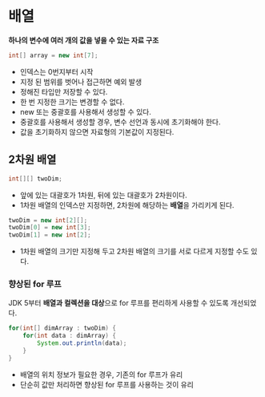 # 배열

**하나의 변수에 여러 개의 값을 넣을 수 있는 자료 구조**

```java
int[] array = new int[7];
```

* 인덱스는 0번지부터 시작
* 지정 된 범위를 벗어나 접근하면 예외 발생
* 정해진 타입만 저장할 수 있다.
* 한 번 지정한 크기는 변경할 수 없다.
* new 또는 중괄호를 사용해서 생성할 수 있다.
* 중괄호를 사용해서 생성할 경우, 변수 선언과 동시에 초기화해야 한다.
* 값을 초기화하지 않으면 자료형의 기본값이 지정된다.

## 2차원 배열

```java
int[][] twoDim;
```

* 앞에 있는 대괄호가 1차원, 뒤에 있는 대괄호가 2차원이다.
* 1차원 배열의 인덱스만 지정하면, 2차원에 해당하는 **배열**을 가리키게 된다.

```java
twoDim = new int[2][];
twoDim[0] = new int[3];
twoDim[1] = new int[2];
```

* 1차원 배열의 크기만 지정해 두고 2차원 배열의 크기를 서로 다르게 지정할 수도 있다.

### 향상된 for 루프

JDK 5부터 **배열과 컬렉션을 대상**으로 for 루프를 편리하게 사용할 수 있도록 개선되었다.

```java
for(int[] dimArray : twoDim) {
	for(int data : dimArray) {
		System.out.println(data);
	}
}
```

* 배열의 위치 정보가 필요한 경우, 기존의 for 루프가 유리
* 단순히 값만 처리하면 향상된 for 루프를 사용하는 것이 유리